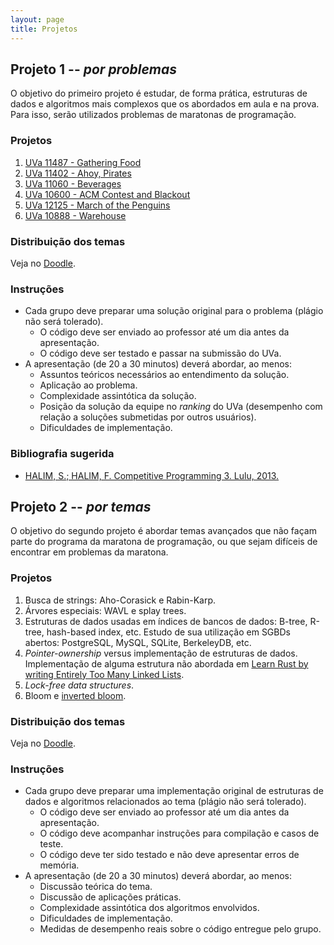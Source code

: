 ```yaml
---
layout: page
title: Projetos
---
```


## Projeto 1 -- *por problemas*

O objetivo do primeiro projeto é estudar, de forma prática, estruturas de dados e algoritmos mais complexos que os abordados em aula e na prova. Para isso, serão utilizados problemas de maratonas de programação.

### Projetos

1. [UVa 11487 - Gathering Food](https://uva.onlinejudge.org/external/114/11487.pdf)
2. [UVa 11402 - Ahoy, Pirates](https://uva.onlinejudge.org/external/114/11402.pdf)
3. [UVa 11060 - Beverages](https://uva.onlinejudge.org/external/110/11060.pdf)
4. [UVa 10600 - ACM Contest and Blackout](https://uva.onlinejudge.org/external/106/10600.pdf)
5. [UVa 12125 - March of the Penguins](https://uva.onlinejudge.org/external/121/12125.pdf)
6. [UVa 10888 - Warehouse](https://uva.onlinejudge.org/external/108/10888.pdf)

### Distribuição dos temas

Veja no [Doodle](https://doodle.com/poll/tceuz9723ve4nrgi).

### Instruções

* Cada grupo deve preparar uma solução original para o problema (plágio não será tolerado).
  * O código deve ser enviado ao professor até um dia antes da apresentação.
  * O código deve ser testado e passar na submissão do UVa.
* A apresentação (de 20 a 30 minutos) deverá abordar, ao menos:
  * Assuntos teóricos necessários ao entendimento da solução.
  * Aplicação ao problema.
  * Complexidade assintótica da solução.
  * Posição da solução da equipe no *ranking* do UVa (desempenho com relação a soluções submetidas por outros usuários).
  * Dificuldades de implementação.

### Bibliografia sugerida

* [HALIM, S.; HALIM, F. Competitive Programming 3. Lulu, 2013.](https://cpbook.net)


## Projeto 2 -- *por temas*

O objetivo do segundo projeto é abordar temas avançados que não façam parte do programa da maratona de programação, ou que sejam difíceis de encontrar em problemas da maratona.

### Projetos

1. Busca de strings: Aho-Corasick e Rabin-Karp.
2. Árvores especiais: WAVL e splay trees.
3. Estruturas de dados usadas em índices de bancos de dados: B-tree, R-tree, hash-based index, etc. Estudo de sua utilização em SGBDs abertos: PostgreSQL, MySQL, SQLite, BerkeleyDB, etc.
4. *Pointer-ownership* versus implementação de estruturas de dados. Implementação de alguma estrutura não abordada em [Learn Rust by writing Entirely Too Many Linked Lists](https://github.com/rust-unofficial/too-many-lists).
5. *Lock-free data structures*.
6. Bloom e [inverted bloom](https://arxiv.org/abs/0704.3313).

### Distribuição dos temas

Veja no [Doodle](https://doodle.com/poll/vqn86tbzxw6ytnd8).

### Instruções

* Cada grupo deve preparar uma implementação original de estruturas de dados e algoritmos relacionados ao tema (plágio não será tolerado).
  * O código deve ser enviado ao professor até um dia antes da apresentação.
  * O código deve acompanhar instruções para compilação e casos de teste.
  * O código deve ter sido testado e não deve apresentar erros de memória.
* A apresentação (de 20 a 30 minutos) deverá abordar, ao menos:
  * Discussão teórica do tema.
  * Discussão de aplicações práticas.
  * Complexidade assintótica dos algoritmos envolvidos.
  * Dificuldades de implementação.
  * Medidas de desempenho reais sobre o código entregue pelo grupo.
